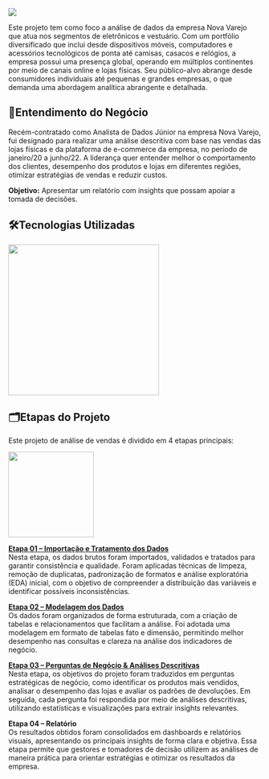 ![](https://github.com/DuduTrindade/Portifolio/blob/main/Projetos/Projeto%2001%20-%20An%C3%A1lise%20de%20Vendas/img/PROJETOS.png)


Este projeto tem como foco a análise de dados da empresa Nova Varejo que atua nos segmentos de eletrônicos e vestuário. Com um portfólio diversificado que inclui desde dispositivos móveis, computadores e acessórios tecnológicos de ponta até camisas, casacos e relógios, a empresa possui uma presença global, operando em múltiplos continentes por meio de canais online e lojas físicas. Seu público-alvo abrange desde consumidores individuais até pequenas e grandes empresas, o que demanda uma abordagem analítica abrangente e detalhada.
    
## 📝Entendimento do Negócio
Recém-contratado como Analista de Dados Júnior na empresa Nova Varejo, fui designado para realizar uma análise descritiva com base nas vendas das lojas físicas e da plataforma de e-commerce da empresa, no período de janeiro/20 a junho/22. A liderança quer entender melhor o comportamento dos clientes, desempenho dos produtos e lojas em diferentes regiões, otimizar estratégias de vendas e reduzir custos.



**Objetivo:**  Apresentar um relatório com insights que possam apoiar a tomada de decisões.

## 🛠️Tecnologias Utilizadas


 <img width="300" src="https://github.com/DuduTrindade/Portifolio/blob/main/Projetos/Projeto%2001%20-%20An%C3%A1lise%20de%20Vendas/img/Tecnologias%20usadas.png"/>



## 🗂️Etapas do Projeto

Este projeto de análise de vendas é dividido em 4 etapas principais:

<div align="center" style="display: inline-block;">
	<img  width="170" src="https://github.com/DuduTrindade/Portifolio/blob/main/Projetos/Projeto%2001%20-%20An%C3%A1lise%20de%20Vendas/img/Etapas%20do%20Projeto.png">
</div>

<br>


<a href="https://github.com/DuduTrindade/Portifolio/tree/main/Projetos/Projeto%2001%20-%20An%C3%A1lise%20de%20Vendas/Etapa%2001%20Importa%C3%A7%C3%A3o%20e%20Tratamento%20dos%20Dados">**Etapa 01 – Importação e Tratamento dos Dados**</a> 
<br>
Nesta etapa, os dados brutos foram importados, validados e tratados para garantir consistência e qualidade. Foram aplicadas técnicas de limpeza, remoção de duplicatas, padronização de formatos e análise exploratória (EDA) inicial, com o objetivo de compreender a distribuição das variáveis e identificar possíveis inconsistências.

<a href="https://github.com/DuduTrindade/Portifolio/tree/main/Projetos/Projeto%2001%20-%20An%C3%A1lise%20de%20Vendas/Etapa%2002%20Modelagem%20dos%20Dados">**Etapa 02 – Modelagem dos Dados**</a>
<br>
Os dados foram organizados de forma estruturada, com a criação de tabelas e relacionamentos que facilitam a análise. Foi adotada uma modelagem em formato de tabelas fato e dimensão, permitindo melhor desempenho nas consultas e clareza na análise dos indicadores de negócio.

<a href="https://github.com/DuduTrindade/Portifolio/blob/main/Projetos/Projeto%2001%20-%20An%C3%A1lise%20de%20Vendas/Etapa%2003%20Perguntas%20de%20Neg%C3%B3cio%20e%20An%C3%A1lises%20Descritivas/%F0%9F%94%8E%20Estrutura%20da%20An%C3%A1lise%20Descritiva.pdf">**Etapa 03 – Perguntas de Negócio & Análises Descritivas**</a>
<br>
Nesta etapa, os objetivos do projeto foram traduzidos em perguntas estratégicas de negócio, como identificar os produtos mais vendidos, analisar o desempenho das lojas e avaliar os padrões de devoluções. Em seguida, cada pergunta foi respondida por meio de análises descritivas, utilizando estatísticas e visualizações para extrair insights relevantes.


**Etapa 04 – Relatório** 
<br>
Os resultados obtidos foram consolidados em dashboards e relatórios visuais, apresentando os principais insights de forma clara e objetiva. Essa etapa permite que gestores e tomadores de decisão utilizem as análises de maneira prática para orientar estratégias e otimizar os resultados da empresa.



